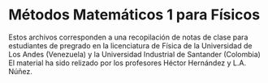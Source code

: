 # Métodos Matemáticos 1 para Físicos

Estos archivos corresponden a una recopilación de notas de clase para estudiantes de pregrado en la licenciatura de Física de la Universidad de Los Andes (Venezuela) y la Universidad Industrial de Santander (Colombia) El material ha sido relizado por los profesores Héctor Hernández y L.A. Núñez.
